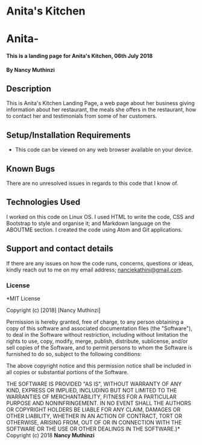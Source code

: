 # Anita's Kitchen
# Anita-
#### This is a landing page for Anita's Kitchen, 06th July 2018
#### By **Nancy Muthinzi**
## Description
This is Anita's Kitchen Landing Page, a web page about her business giving information about her restaurant, the meals she offers in the restaurant, how to contact her and testimonials from some of her customers.
## Setup/Installation Requirements
* This code can be viewed on any web browser available on your device.
## Known Bugs
There are no unresolved issues in regards to this code that I know of.
## Technologies Used
I worked on this code on Linux OS. I used HTML to write the code, CSS and Bootstrap to style and organise it; and Markdown language on the ABOUTME section. I created the code using Atom and Git applications.
## Support and contact details
If there are any issues on how the code runs, concerns, questions or ideas, kindly reach out to me on my email address; nanciekathini@gmail.com.

### License
*MIT License

Copyright (c) [2018] [Nancy Muthinzi]

Permission is hereby granted, free of charge, to any person obtaining a copy
of this software and associated documentation files (the "Software"), to deal
in the Software without restriction, including without limitation the rights
to use, copy, modify, merge, publish, distribute, sublicense, and/or sell
copies of the Software, and to permit persons to whom the Software is
furnished to do so, subject to the following conditions:

The above copyright notice and this permission notice shall be included in all
copies or substantial portions of the Software.

THE SOFTWARE IS PROVIDED "AS IS", WITHOUT WARRANTY OF ANY KIND, EXPRESS OR
IMPLIED, INCLUDING BUT NOT LIMITED TO THE WARRANTIES OF MERCHANTABILITY,
FITNESS FOR A PARTICULAR PURPOSE AND NONINFRINGEMENT. IN NO EVENT SHALL THE
AUTHORS OR COPYRIGHT HOLDERS BE LIABLE FOR ANY CLAIM, DAMAGES OR OTHER
LIABILITY, WHETHER IN AN ACTION OF CONTRACT, TORT OR OTHERWISE, ARISING FROM,
OUT OF OR IN CONNECTION WITH THE SOFTWARE OR THE USE OR OTHER DEALINGS IN THE
SOFTWARE.}*
Copyright (c) 2018 **Nancy Muthinzi**
